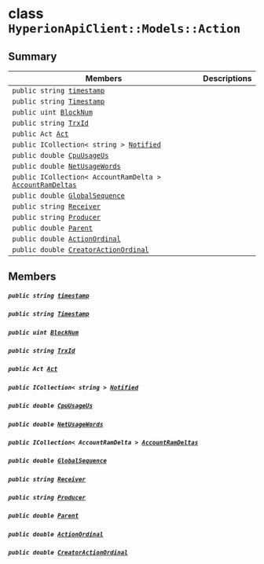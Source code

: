 # class `HyperionApiClient::Models::Action` 

## Summary

 Members                                | Descriptions                                
----------------------------------------|---------------------------------------------
`public string `[`timestamp`](#class_hyperion_api_client_1_1_models_1_1_action_1a6e2cc932e5c87fcc3ce2c46cc4a74081) | 
`public string `[`Timestamp`](#class_hyperion_api_client_1_1_models_1_1_action_1a2f6cff44f7d31294dab060179c01445d) | 
`public uint `[`BlockNum`](#class_hyperion_api_client_1_1_models_1_1_action_1a28019340b8493195f353106f82ee549d) | 
`public string `[`TrxId`](#class_hyperion_api_client_1_1_models_1_1_action_1a7c78eedbaccb6d52a437e5c706dabab1) | 
`public Act `[`Act`](#class_hyperion_api_client_1_1_models_1_1_action_1af9f6b5e8d27976d8e2b8de790fed57e9) | 
`public ICollection< string > `[`Notified`](#class_hyperion_api_client_1_1_models_1_1_action_1a8578920c1b15d9532f32e54c062859e0) | 
`public double `[`CpuUsageUs`](#class_hyperion_api_client_1_1_models_1_1_action_1a2f1e30e4a3fb5ad61fc0254695c1252b) | 
`public double `[`NetUsageWords`](#class_hyperion_api_client_1_1_models_1_1_action_1a6f9c4e05608a7e5eda31e3691616d78c) | 
`public ICollection< AccountRamDelta > `[`AccountRamDeltas`](#class_hyperion_api_client_1_1_models_1_1_action_1a6ccf695b63f7ff31f48a1e1fa6db40ba) | 
`public double `[`GlobalSequence`](#class_hyperion_api_client_1_1_models_1_1_action_1ab5524a14d2cc3b9093c8af0c3b6b0d8c) | 
`public string `[`Receiver`](#class_hyperion_api_client_1_1_models_1_1_action_1a615f241c2af9af40ff4959b7d923f6c8) | 
`public string `[`Producer`](#class_hyperion_api_client_1_1_models_1_1_action_1abca91eafeeda7c056f4c0530096eed4a) | 
`public double `[`Parent`](#class_hyperion_api_client_1_1_models_1_1_action_1afa5b042b2facc440bf15effdc53c40b5) | 
`public double `[`ActionOrdinal`](#class_hyperion_api_client_1_1_models_1_1_action_1aada3853288bd4a6b0e664e379271578e) | 
`public double `[`CreatorActionOrdinal`](#class_hyperion_api_client_1_1_models_1_1_action_1a09307907654df320b8d03359485f39e5) | 

## Members

##### `public string `[`timestamp`](#class_hyperion_api_client_1_1_models_1_1_action_1a6e2cc932e5c87fcc3ce2c46cc4a74081) 

##### `public string `[`Timestamp`](#class_hyperion_api_client_1_1_models_1_1_action_1a2f6cff44f7d31294dab060179c01445d) 

##### `public uint `[`BlockNum`](#class_hyperion_api_client_1_1_models_1_1_action_1a28019340b8493195f353106f82ee549d) 

##### `public string `[`TrxId`](#class_hyperion_api_client_1_1_models_1_1_action_1a7c78eedbaccb6d52a437e5c706dabab1) 

##### `public Act `[`Act`](#class_hyperion_api_client_1_1_models_1_1_action_1af9f6b5e8d27976d8e2b8de790fed57e9) 

##### `public ICollection< string > `[`Notified`](#class_hyperion_api_client_1_1_models_1_1_action_1a8578920c1b15d9532f32e54c062859e0) 

##### `public double `[`CpuUsageUs`](#class_hyperion_api_client_1_1_models_1_1_action_1a2f1e30e4a3fb5ad61fc0254695c1252b) 

##### `public double `[`NetUsageWords`](#class_hyperion_api_client_1_1_models_1_1_action_1a6f9c4e05608a7e5eda31e3691616d78c) 

##### `public ICollection< AccountRamDelta > `[`AccountRamDeltas`](#class_hyperion_api_client_1_1_models_1_1_action_1a6ccf695b63f7ff31f48a1e1fa6db40ba) 

##### `public double `[`GlobalSequence`](#class_hyperion_api_client_1_1_models_1_1_action_1ab5524a14d2cc3b9093c8af0c3b6b0d8c) 

##### `public string `[`Receiver`](#class_hyperion_api_client_1_1_models_1_1_action_1a615f241c2af9af40ff4959b7d923f6c8) 

##### `public string `[`Producer`](#class_hyperion_api_client_1_1_models_1_1_action_1abca91eafeeda7c056f4c0530096eed4a) 

##### `public double `[`Parent`](#class_hyperion_api_client_1_1_models_1_1_action_1afa5b042b2facc440bf15effdc53c40b5) 

##### `public double `[`ActionOrdinal`](#class_hyperion_api_client_1_1_models_1_1_action_1aada3853288bd4a6b0e664e379271578e) 

##### `public double `[`CreatorActionOrdinal`](#class_hyperion_api_client_1_1_models_1_1_action_1a09307907654df320b8d03359485f39e5) 

